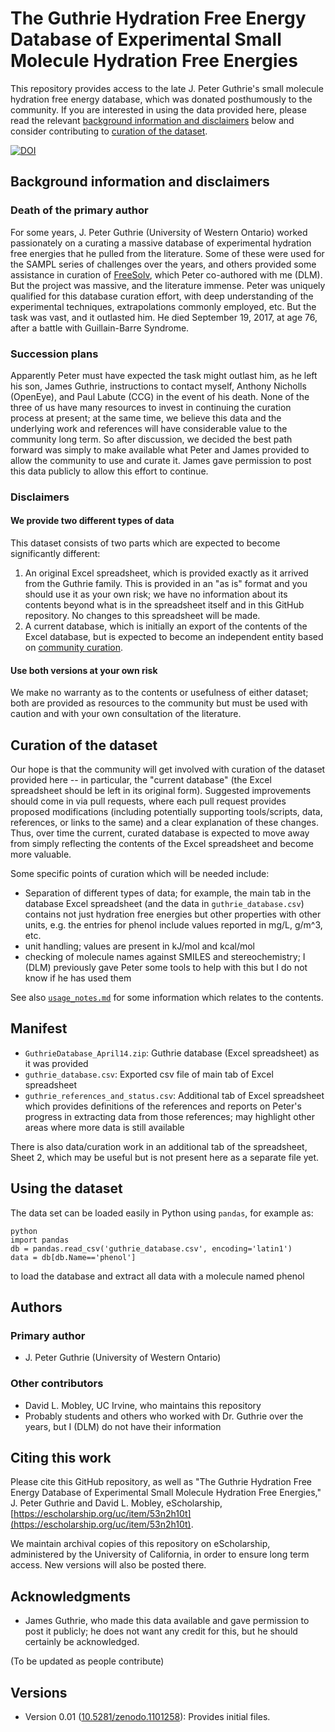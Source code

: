 # The Guthrie Hydration Free Energy Database of Experimental Small Molecule Hydration Free Energies

This repository provides access to the late J. Peter Guthrie's small molecule hydration free energy database, which was donated posthumously to the community.
If you are interested in using the data provided here, please read the relevant [background information and disclaimers](#background-information-and-disclaimers) below and consider contributing to [curation of the dataset](#curation-of-the-dataset).

[![DOI](https://zenodo.org/badge/113920871.svg)](https://zenodo.org/badge/latestdoi/113920871)

## Background information and disclaimers

### Death of the primary author
For some years, J. Peter Guthrie (University of Western Ontario) worked passionately on a curating a massive database of experimental hydration free energies that he pulled from the literature.
Some of these were used for the SAMPL series of challenges over the years, and others provided some assistance in curation of [FreeSolv](https://github.com/mobleylab/FreeSolv), which Peter co-authored with me (DLM).
But the project was massive, and the literature immense.
Peter was uniquely qualified for this database curation effort, with deep understanding of the experimental techniques, extrapolations commonly employed, etc.
But the task was vast, and it outlasted him.
He died September 19, 2017, at age 76, after a battle with Guillain-Barre Syndrome.

### Succession plans
Apparently Peter must have expected the task might outlast him, as he left his son, James Guthrie, instructions to contact myself, Anthony Nicholls (OpenEye), and Paul Labute (CCG) in the event of his death.
None of the three of us have many resources to invest in continuing the curation process at present; at the same time, we believe this data and the underlying work and references will have considerable value to the community long term.
So after discussion, we decided the best path forward was simply to make available what Peter and James provided to allow the community to use and curate it.
James gave permission to post this data publicly to allow this effort to continue.

### Disclaimers

#### We provide two different types of data

This dataset consists of two parts which are expected to become significantly different:
1. An original Excel spreadsheet, which is provided exactly as it arrived from the Guthrie family. This is provided in an "as is" format and you should use it as your own risk; we have no information about its contents beyond what is in the spreadsheet itself and in this GitHub repository. No changes to this spreadsheet will be made.
2. A current database, which is initially an export of the contents of the Excel database, but is expected to become an independent entity based on [community curation](#curation-of-the-dataset).

#### Use both versions at your own risk

We make no warranty as to the contents or usefulness of either dataset; both are provided as resources to the community but must be used with caution and with your own consultation of the literature.

## Curation of the dataset

Our hope is that the community will get involved with curation of the dataset provided here -- in particular, the "current database" (the Excel spreadsheet should be left in its original form).
Suggested improvements should come in via pull requests, where each pull request provides proposed modifications (including potentially supporting tools/scripts, data, references, or links to the same) and a clear explanation of these changes.
Thus, over time the current, curated database is expected to move away from simply reflecting the contents of the Excel spreadsheet and become more valuable.

Some specific points of curation which will be needed include:
- Separation of different types of data; for example, the main tab in the database Excel spreadsheet (and the data in `guthrie_database.csv`) contains not just hydration free energies but other properties with other units, e.g. the entries for phenol include values reported in mg/L, g/m^3, etc.
- unit handling; values are present in kJ/mol and kcal/mol
- checking of molecule names against SMILES and stereochemistry; I (DLM) previously gave Peter some tools to help with this but I do not know if he has used them

See also [`usage_notes.md`](usage_notes.md) for some information which relates to the contents.

## Manifest
- `GuthrieDatabase_April14.zip`: Guthrie database (Excel spreadsheet) as it was provided
- `guthrie_database.csv`: Exported csv file of main tab of Excel spreadsheet
- `guthrie_references_and_status.csv`: Additional tab of Excel spreadsheet which provides definitions of the references and reports on Peter's progress in extracting data from those references; may highlight other areas where more data is still available

There is also data/curation work in an additional tab of the spreadsheet, Sheet 2, which may be useful but is not present here as a separate file yet.

## Using the dataset

The data set can be loaded easily in Python using `pandas`, for example as:
```
python
import pandas
db = pandas.read_csv('guthrie_database.csv', encoding='latin1')
data = db[db.Name=='phenol']
```
to load the database and extract all data with a molecule named phenol

## Authors
### Primary author
- J. Peter Guthrie (University of Western Ontario)

### Other contributors
- David L. Mobley, UC Irvine, who maintains this repository
- Probably students and others who worked with Dr. Guthrie over the years, but I (DLM) do not have their information

## Citing this work
Please cite this GitHub repository, as well as "The Guthrie Hydration Free Energy Database of Experimental Small Molecule Hydration Free Energies," J. Peter Guthrie and David L. Mobley, eScholarship, [https://escholarship.org/uc/item/53n2h10t](https://escholarship.org/uc/item/53n2h10t). 

We maintain archival copies of this repository on eScholarship, administered by the University of California, in order to ensure long term access. New versions will also be posted there.

## Acknowledgments
- James Guthrie, who made this data available and gave permission to post it publicly; he does not want any credit for this, but he should certainly be acknowledged.

(To be updated as people contribute)

## Versions

- Version 0.01 ([10.5281/zenodo.1101258](http://dx.doi.org/10.5281/zenodo.1101258)): Provides initial files.
